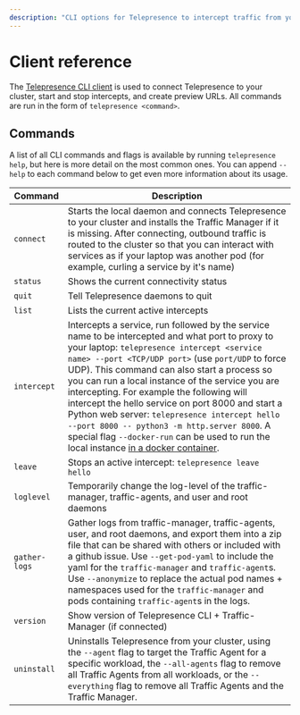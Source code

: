 ```yaml
---
description: "CLI options for Telepresence to intercept traffic from your Kubernetes cluster to code running on your laptop."
---
```


# Client reference

The [Telepresence CLI client](../quick-start) is used to connect Telepresence to your cluster, start and stop intercepts, and create preview URLs. All commands are run in the form of `telepresence <command>`.

## Commands

A list of all CLI commands and flags is available by running `telepresence help`, but here is more detail on the most common ones.
You can append `--help` to each command below to get even more information about its usage.

| Command              | Description                                                                                                                                                                                                                                                                                                                                                                                                                                                                                                                                                                                                        |
|----------------------|--------------------------------------------------------------------------------------------------------------------------------------------------------------------------------------------------------------------------------------------------------------------------------------------------------------------------------------------------------------------------------------------------------------------------------------------------------------------------------------------------------------------------------------------------------------------------------------------------------------------|
| `connect`            | Starts the local daemon and connects Telepresence to your cluster and installs the Traffic Manager if it is missing.  After connecting, outbound traffic is routed to the cluster so that you can interact with services as if your laptop was another pod (for example, curling a service by it's name)                                                                                                                                                                                                                                                                                                           |
| `status`             | Shows the current connectivity status                                                                                                                                                                                                                                                                                                                                                                                                                                                                                                                                                                              |
| `quit`               | Tell Telepresence daemons to quit                                                                                                                                                                                                                                                                                                                                                                                                                                                                                                                                                                                  |
| `list`               | Lists the current active intercepts                                                                                                                                                                                                                                                                                                                                                                                                                                                                                                                                                                                |
| `intercept`          | Intercepts a service, run followed by the service name to be intercepted and what port to proxy to your laptop: `telepresence intercept <service name> --port <TCP/UDP port>` (use `port/UDP` to force UDP). This command can also start a process so you can run a local instance of the service you are intercepting. For example the following will intercept the hello service on port 8000 and start a Python web server: `telepresence intercept hello --port 8000 -- python3 -m http.server 8000`. A special flag `--docker-run` can be used to run the local instance [in a docker container](docker-run). |
| `leave`              | Stops an active intercept: `telepresence leave hello`                                                                                                                                                                                                                                                                                                                                                                                                                                                                                                                                                              |
| `loglevel`           | Temporarily change the log-level of the traffic-manager, traffic-agents, and user and root daemons                                                                                                                                                                                                                                                                                                                                                                                                                                                                                                                 |
| `gather-logs`        | Gather logs from traffic-manager, traffic-agents, user, and root daemons, and export them into a zip file that can be shared with others or included with a github issue. Use `--get-pod-yaml` to include the yaml for the `traffic-manager` and `traffic-agent`s. Use `--anonymize` to replace the actual pod names + namespaces used for the `traffic-manager` and pods containing `traffic-agent`s in the logs.                                                                                                                                                                                                 |
| `version`            | Show version of Telepresence CLI + Traffic-Manager (if connected)                                                                                                                                                                                                                                                                                                                                                                                                                                                                                                                                                  |
| `uninstall`          | Uninstalls Telepresence from your cluster, using the `--agent` flag to target the Traffic Agent for a specific workload, the `--all-agents` flag to remove all Traffic Agents from all workloads, or the `--everything` flag to remove all Traffic Agents and the Traffic Manager.                                                                                                                                                                                                                                                                                                                                 |